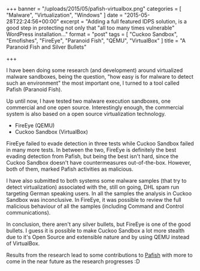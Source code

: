 +++
banner = "/uploads/2015/05/pafish-virtualbox.png"
categories = [ "Malware", "Virtualization", "Windows" ]
date = "2015-05-28T22:24:56+00:00"
excerpt = "Adding a full featured IDPS solution, is a good step in protecting not only that \"all too many times vulnerable\" WordPress installation..."
format = "post"
tags = [ "Cuckoo Sandbox", "Emofishes", "FireEye", "Paranoid Fish", "QEMU", "VirtualBox" ]
title = "A Paranoid Fish and Silver Bullets"

+++

I have been doing some research (and development) around virtualized malware sandboxes, being the question, "how easy is for malware to detect such an environment" the most important one, I turned to a tool called Pafish (Paranoid Fish).

<!--more-->

Up until now, I have tested two malware execution sandboxes, one commercial and one open source. Interestingly enough, the commercial system is also based on a open source virtualization technology.

* FireEye (QEMU)
* Cuckoo Sandbox (VirtualBox)

FireEye failed to evade detection in three tests while Cuckoo Sandbox failed in many more tests. In between the two, FireEye is definitely the best evading detection from Pafish, but being the best isn't hard, since the Cuckoo Sandbox doesn't have countermeasures out-of-the-box. However, both of them, marked Pafish activities as malicious.

I have also submitted to both systems some malware samples (that try to detect virtualization) associated with the, still on going, DHL spam run targeting German speaking users. In all the samples the analysis in Cuckoo Sandbox was inconclusive. In FireEye, it was possible to review the full malicious behaviour of all the samples (including Command and Control communications).

In conclusion, there aren't any silver bullets, but FireEye is one of the good bullets. I guess it is possible to make Cuckoo Sandbox a lot more stealth due to it's Open Source and extensible nature and by using QEMU instead of VirtualBox.

Results from the research lead to some contributions to [Pafish][1] with more to come in the near future as the research progresses :D

[1]: /contributions/ "Open Source projects contributions"